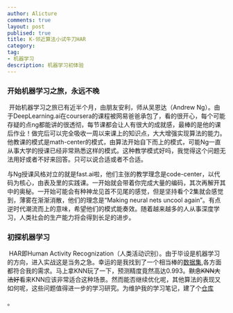 ```yaml
---
author: Alicture
comments: true
layout: post
publised: true
title: K-邻近算法小试牛刀HAR
category: 
tag: 
- 机器学习
description: 机器学习初体验
---
```


### 开始机器学习之旅，永远不晚

​	开始机器学习之旅已有近半个月，由朋友安利，师从吴恩达（Andrew Ng）。由于DeepLearning.ai在coursera的课程被网易爸爸承包了，看的很开心，每个可能存疑的点ng都能讲的很透彻，每节课都会让人有很大的成就感，最棒的是他的课后作业！做完后可以完全吸收一周以来课上的知识点，大大增强实现算法的能力。他教课的模式是math-center的模式，由算法开始自下而上的模式，可能Ng一直从事大学的授课已经非常熟悉这样的模式。这种教学模式好吗，我觉得这个问题无法用好或者不好来回答。只可以说合适或者不合适。

<!--more-->

​	与Ng授课风格对立的就是fast.ai啦，他们主张的教学理念是code-center，以代码为核心，由表及里的实践课。一开始就会带着你完成大量的编码，其次再解开其中的奥秘。一开始可能会有种神龙见首不见尾的感觉，但是坚持看个2集就会感觉到，薄雾在渐渐消散，他们的理念是“Making neural nets uncool again”。有点逆时代潮流而上的意味，希望他们的模式能奏效。随着越来越多的人从事深度学习，人类社会的生产能力将会得到长足的进步。

### 初探机器学习

​	HAR即Human Activity Recognization（人类活动识别）。由于毕设是机器学习的方向，进入实战这是当务之急。幸运的是我找到了一个相当棒的[数据集][har],各方面都符合我的需求。马上拿KNN玩了一下，预测精度竟然高达0.993。~~默念KNN大法好~~看来KNN应该非常适合这种场景。然而能否继续优化呢，其他算法的表现又如何呢，这些问题值得进一步的学习研究。为维护我的学习笔记，建了个[仓库][github-har]

。



[har]: http://groupware.les.inf.puc-rio.br/har#ixzz2PyRdbAfA
[github-har]: https://github.com/Alicture/wearable-device-HAR